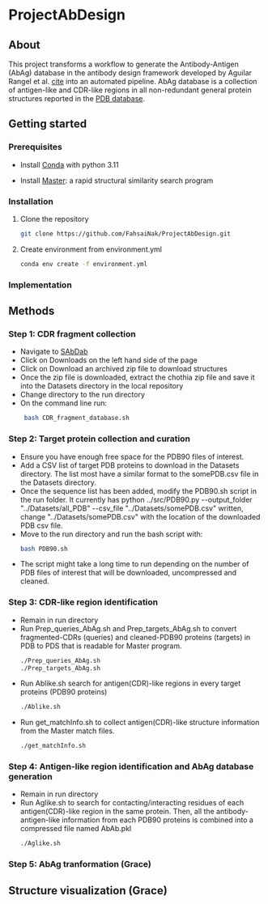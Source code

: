 # ProjectAbDesign

## About
This project transforms a workflow to generate the Antibody-Antigen (AbAg) database in the antibody design framework developed by Aguilar Rangel et al. [cite](https://doi.org/10.1126/sciadv.abp9540) into an automated pipeline. AbAg database is a collection of antigen-like and CDR-like regions in all non-redundant general protein structures reported in the [PDB database](https://www.rcsb.org/docs/programmatic-access/file-download-services).

## Getting started

### Prerequisites

* Install [Conda](https://conda.io/projects/conda/en/latest/user-guide/install/index.html) with python 3.11

* Install [Master](https://grigoryanlab.org/master/): a rapid structural similarity search program

### Installation

1. Clone the repository
   ```sh
   git clone https://github.com/FahsaiNak/ProjectAbDesign.git
   ```

2. Create environment from environment.yml
   ```sh
   conda env create -f environment.yml
   ```
### Implementation

## Methods

### Step 1: CDR fragment collection
   - Navigate to [SAbDab](https://opig.stats.ox.ac.uk/webapps/sabdab-sabpred/sabdab/search/?all=true#downloads)
   - Click on Downloads on the left hand side of the page
   - Click on Download an archived zip file to download structures
   - Once the zip file is downloaded, extract the chothia zip file and save it into the Datasets directory in the local repository
   - Change directory to the run directory
   - On the command line run:
     ```sh
      bash CDR_fragment_database.sh

### Step 2: Target protein collection and curation
   - Ensure you have enough free space for the PDB90 files of interest.
   - Add a CSV list of target PDB proteins to download in the Datasets directory. The list most have a similar format to the somePDB.csv file in the Datasets directory.
   - Once the sequence list has been added, modify the PDB90.sh script in the run folder. It currently has python ../src/PDB90.py --output_folder "../Datasets/all_PDB" --csv_file "../Datasets/somePDB.csv" written, change "../Datasets/somePDB.csv" with the location of the downloaded PDB csv file.
   - Move to the run directory and run the bash script with:
     ```sh
     bash PDB90.sh
     ```
   - The script might take a long time to run depending on the number of PDB files of interest that will be downloaded, uncompressed and cleaned.

### Step 3: CDR-like region identification
  - Remain in run directory
  - Run Prep_queries_AbAg.sh and Prep_targets_AbAg.sh to convert fragmented-CDRs (queries) and cleaned-PDB90 proteins (targets) in PDB to PDS that is readable for Master program.
    ```sh
    ./Prep_queries_AbAg.sh
    ./Prep_targets_AbAg.sh
    ```
  - Run Ablike.sh search for antigen(CDR)-like regions in every target proteins (PDB90 proteins)
    ```sh
    ./Ablike.sh
    ```
  - Run get_matchInfo.sh to collect antigen(CDR)-like structure information from the Master match files.
    ```sh
    ./get_matchInfo.sh
    ```

### Step 4: Antigen-like region identification and AbAg database generation
  - Remain in run directory
  - Run Aglike.sh to search for contacting/interacting residues of each antigen(CDR)-like region in the same protein. Then, all the antibody-antigen-like information from each PDB90 proteins is combined into a compressed file named AbAb.pkl
    ```sh
    ./Aglike.sh
    ```

### Step 5: AbAg tranformation (Grace)

## Structure visualization (Grace)
